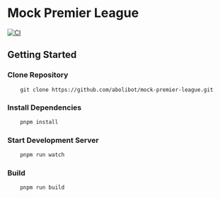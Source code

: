 # Mock Premier League

[![CI](https://github.com/abolibot/mock-premier-league/blob/dev/.github/workflows/dev-ci.yml/badge.svg)](https://github.com/abolibot/mock-premier-league/blob/dev/.github/workflows/dev-ci.yml)


## Getting Started

### Clone Repository

```git
    git clone https://github.com/abolibot/mock-premier-league.git
```

### Install Dependencies

```bash
    pnpm install
```

### Start Development Server

```bash
    pnpm run watch
```

### Build

```bash
    pnpm run build
```